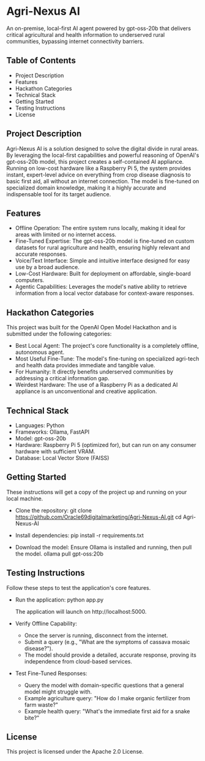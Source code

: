 # Agri-Nexus AI
An on-premise, local-first AI agent powered by gpt-oss-20b that delivers critical agricultural and health information to underserved rural communities, bypassing internet connectivity barriers.

## Table of Contents
 * Project Description
 * Features
 * Hackathon Categories
 * Technical Stack
 * Getting Started
 * Testing Instructions
 * License

## Project Description
Agri-Nexus AI is a solution designed to solve the digital divide in rural areas. By leveraging the local-first capabilities and powerful reasoning of OpenAI's gpt-oss-20b model, this project creates a self-contained AI appliance. Running on low-cost hardware like a Raspberry Pi 5, the system provides instant, expert-level advice on everything from crop disease diagnosis to basic first aid, all without an internet connection. The model is fine-tuned on specialized domain knowledge, making it a highly accurate and indispensable tool for its target audience.

## Features
 * Offline Operation: The entire system runs locally, making it ideal for areas with limited or no internet access.
 * Fine-Tuned Expertise: The gpt-oss-20b model is fine-tuned on custom datasets for rural agriculture and health, ensuring highly relevant and accurate responses.
 * Voice/Text Interface: Simple and intuitive interface designed for easy use by a broad audience.
 * Low-Cost Hardware: Built for deployment on affordable, single-board computers.
 * Agentic Capabilities: Leverages the model's native ability to retrieve information from a local vector database for context-aware responses.

## Hackathon Categories
This project was built for the OpenAI Open Model Hackathon and is submitted under the following categories:
 * Best Local Agent: The project's core functionality is a completely offline, autonomous agent.
 * Most Useful Fine-Tune: The model's fine-tuning on specialized agri-tech and health data provides immediate and tangible value.
 * For Humanity: It directly benefits underserved communities by addressing a critical information gap.
 * Weirdest Hardware: The use of a Raspberry Pi as a dedicated AI appliance is an unconventional and creative application.

## Technical Stack
 * Languages: Python
 * Frameworks: Ollama, FastAPI
 * Model: gpt-oss-20b
 * Hardware: Raspberry Pi 5 (optimized for), but can run on any consumer hardware with sufficient VRAM.
 * Database: Local Vector Store (FAISS)

## Getting Started
These instructions will get a copy of the project up and running on your local machine.
 * Clone the repository:
   git clone https://github.com/Oracle69digitalmarketing/Agri-Nexus-AI.git
cd Agri-Nexus-AI

 * Install dependencies:
   pip install -r requirements.txt

 * Download the model: Ensure Ollama is installed and running, then pull the model.
   ollama pull gpt-oss:20b

## Testing Instructions
Follow these steps to test the application's core features.
 * Run the application:
   python app.py

   The application will launch on http://localhost:5000.
 * Verify Offline Capability:
   * Once the server is running, disconnect from the internet.
   * Submit a query (e.g., "What are the symptoms of cassava mosaic disease?").
   * The model should provide a detailed, accurate response, proving its independence from cloud-based services.
 * Test Fine-Tuned Responses:
   * Query the model with domain-specific questions that a general model might struggle with.
   * Example agriculture query: "How do I make organic fertilizer from farm waste?"
   * Example health query: "What's the immediate first aid for a snake bite?"

## License
This project is licensed under the Apache 2.0 License.

